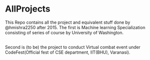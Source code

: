 # AllProjects
<p> This Repo contains all the project and equivalent stuff done by @hmishra2250 after 2015. The first is Machine learning Specialization consisting of series of course by University of Washington. </p> <br> 
Second is (to be) the project to conduct Virtual combat event under CodeFest(Official fest of CSE department, IIT(BHU), Varanasi).
